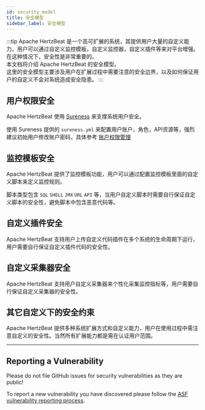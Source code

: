```yaml
---
id: security_model  
title: 安全模型  
sidebar_label: 安全模型
---
```


:::tip
Apache HertzBeat 是一个高可扩展的系统，其提供用户大量的自定义能力，用户可以通过自定义监控模板，自定义监控器，自定义插件等来对平台增强。在这种情况下，安全性是非常重要的。  
本文档将介绍 Apache HertzBeat 的安全模型。  
这里的安全模型主要涉及用户在扩展过程中需要注意的安全边界，以及如何保证用户的自定义不会对系统造成安全隐患。
:::

## 用户权限安全

Apache HertzBeat 使用 [Sureness](https://github.com/dromara/sureness) 来支撑系统用户安全。

使用 Sureness 提供的 `sureness.yml` 来配置用户账户，角色，API资源等，强烈建议初始用户修改账户密码，具体参考 [账户权限管理](../start/account-modify)

## 监控模板安全

Apache HertzBeat 提供了监控模板功能，用户可以通过配置监控模板里面的自定义脚本来定义监控规则。

脚本类型包含 `SQL` `SHELL` `JMX` `URL` `API` 等，当用户自定义脚本时需要自行保证自定义脚本的安全性，避免脚本中包含恶意代码等。

## 自定义插件安全

Apache HertzBeat 支持用户上传自定义代码插件在多个系统的生命周期下运行，用户需要自行保证自定义插件代码的安全性。

## 自定义采集器安全

Apache HertzBeat 支持用户自定义采集器来个性化采集监控指标等，用户需要自行保证自定义采集器的安全性。

## 其它自定义下的安全约束

Apache HertzBeat 提供多种系统扩展方式和自定义能力，用户在使用过程中需注意自定义的安全性。当然所有扩展能力都是需在认证用户范围。

----

## Reporting a Vulnerability

Please do not file GitHub issues for security vulnerabilities as they are public!

To report a new vulnerability you have discovered please follow the [ASF vulnerability reporting process](https://apache.org/security/#reporting-a-vulnerability).
